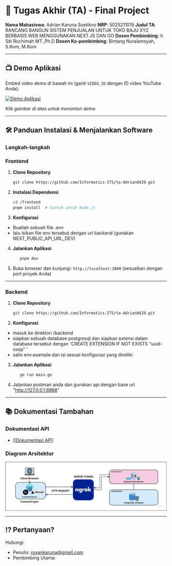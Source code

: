 # 🏁 Tugas Akhir (TA) - Final Project

**Nama Mahasiswa**: Adrian Karuna Soetikno
**NRP**: 5025211019
**Judul TA**: RANCANG BANGUN SISTEM PENJUALAN UNTUK TOKO BAJU XYZ BERBASIS WEB MENGGUNAKAN NEXT.JS DAN GO
**Dosen Pembimbing**: Ir. Siti Rochimah MT.,Ph.D
**Dosen Ko-pembimbing**: Bintang Nuralamsyah, S.Kom, M.Kom

---

## 📺 Demo Aplikasi  
Embed video demo di bawah ini (ganti `VIDEO_ID` dengan ID video YouTube Anda):  

[![Demo Aplikasi](https://i.ytimg.com/vi/zIfRMTxRaIs/maxresdefault.jpg)](https://www.youtube.com/watch?v=y6tNBjZiYwE)  

*Klik gambar di atas untuk menonton demo*

---
## 🛠 Panduan Instalasi & Menjalankan Software  

### Langkah-langkah  

### Frontend
1. **Clone Repository**  
   ```bash
   git clone https://github.com/Informatics-ITS/ta-Adrian0429.git
   ```
2. **Instalasi Dependensi**
   ```bash
   cd /frontend
   pnpm install  # Contoh untuk Node.js
   ```
3. **Konfigurasi**
- Buatlah sebuah file .env 
- lalu isikan file env tersebut dengan url backend (gunakan NEXT_PUBLIC_API_URL_DEV)
4. **Jalankan Aplikasi**
   ```bash
      pnpm dev
   ```
5. Buka browser dan kunjungi: `http://localhost:3000` (sesuaikan dengan port proyek Anda)

---

### Backend
1. **Clone Repository**  
   ```bash
   git clone https://github.com/Informatics-ITS/ta-Adrian0429.git
   ```
2. **Konfigurasi**
- masuk ke direktori /backend
- siapkan sebuah database postgresql dan siapkan extensi dalam database tersebut dengan 'CREATE EXTENSION IF NOT EXISTS "uuid-ossp" '
- salin env.example dan isi sesuai konfigurasi yang dimiliki
3. **Jalankan Aplikasi**
   ```bash
      go run main.go
   ```
4. Jalankan postman anda dan gunakan api dengan base url "http://127.0.0.1:8888"

---


## 📚 Dokumentasi Tambahan

### Dokumentasi API
- [![Dokumentasi API]](https://cloudy-sunset-897810.postman.co/workspace/Bumi-Subur~84825291-ddea-46a8-83e6-5c1767653e71/collection/27704433-7430aa69-c92d-40c5-b4ad-d681ed4a018a?action=share&creator=27704433&active-environment=27704433-eb93a651-1754-4b0f-90b2-4e22c0db78c9)

### Diagram Arsitektur 
![alt text](image.png)

---

## ⁉️ Pertanyaan?

Hubungi:
- Penulis: royankaruna@gmail.com
- Pembimbing Utama: 
